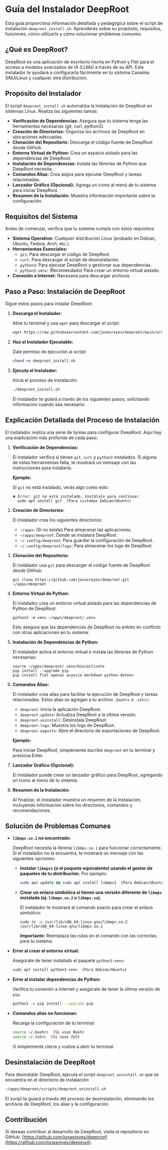 # Guía del Instalador DeepRoot

Esta guía proporciona información detallada y pedagógica sobre el script de instalación `deeproot_install.sh`. Aprenderás sobre su propósito, requisitos, funciones, cómo utilizarlo y cómo solucionar problemas comunes.

## ¿Qué es DeepRoot?

DeepRoot es una aplicación de escritorio hecha en Python y Flet para el acceso a modelos avanzados de IA (LLMs) a través de su API. Este instalador te ayudará a configurarla fácilmente en tu sistema Canaima GNU/Linux y cualquier otra distribución.

## Propósito del Instalador

El script `deeproot_install.sh` automatiza la instalación de DeepRoot en sistemas Linux. Realiza las siguientes tareas:

*   **Verificación de Dependencias:** Asegura que tu sistema tenga las herramientas necesarias (git, curl, python3).
*   **Creación de Directorios:** Organiza los archivos de DeepRoot en ubicaciones adecuadas.
*   **Clonación del Repositorio:** Descarga el código fuente de DeepRoot desde GitHub.
*   **Entorno Virtual de Python:** Crea un espacio aislado para las dependencias de DeepRoot.
*   **Instalación de Dependencias:** Instala las librerías de Python que DeepRoot necesita.
*   **Comandos Alias:** Crea atajos para ejecutar DeepRoot y tareas relacionadas.
*   **Lanzador Gráfico (Opcional):** Agrega un icono al menú de tu sistema para iniciar DeepRoot.
*   **Resumen de la Instalación:** Muestra información importante sobre la configuración.

## Requisitos del Sistema

Antes de comenzar, verifica que tu sistema cumpla con estos requisitos:

*   **Sistema Operativo:** Cualquier distribución Linux (probado en Debian, Ubuntu, Fedora, Arch, etc.).
*   **Herramientas Esenciales:**
    *   `git`: Para descargar el código de DeepRoot.
    *   `curl`: Para descargar el script de desinstalación.
    *   `python3`: Para ejecutar DeepRoot y gestionar sus dependencias.
    *   `python3-venv`: (Recomendado) Para crear un entorno virtual aislado.
*   **Conexión a Internet:** Necesaria para descargar archivos.

## Paso a Paso: Instalación de DeepRoot

Sigue estos pasos para instalar DeepRoot:

1.  **Descarga el Instalador:**

    Abre tu terminal y usa `wget` para descargar el script:

    ```bash
    wget https://raw.githubusercontent.com/jonasreyes/deeproot/main/scripts/deeproot_install.sh
    ```

2.  **Haz el Instalador Ejecutable:**

    Dale permiso de ejecución al script:

    ```bash
    chmod +x deeproot_install.sh
    ```

3.  **Ejecuta el Instalador:**

    Inicia el proceso de instalación:

    ```bash
    ./deeproot_install.sh
    ```

    El instalador te guiará a través de los siguientes pasos, solicitando información cuando sea necesario.

## Explicación Detallada del Proceso de Instalación

El instalador realiza una serie de tareas para configurar DeepRoot. Aquí hay una explicación más profunda de cada paso:

1.  **Verificación de Dependencias:**

    El instalador verifica si tienes `git`, `curl` y `python3` instalados. Si alguna de estas herramientas falta, te mostrará un mensaje con las instrucciones para instalarla.

    **Ejemplo:**

    Si `git` no está instalado, verás algo como esto:

    ```
    ❌ Error: git no está instalado. Instálalo para continuar.
      sudo apt install git  (Para sistemas Debian/Ubuntu)
    ```

2.  **Creación de Directorios:**

    El instalador crea los siguientes directorios:

    *   `~/apps`: (Si no existe) Para almacenar las aplicaciones.
    *   `~/apps/deeproot`: Donde se instalará DeepRoot.
    *   `~/.config/deeproot`: Para guardar la configuración de DeepRoot.
    *   `~/.config/deeproot/logs`: Para almacenar los logs de DeepRoot.

3.  **Clonación del Repositorio:**

    El instalador usa `git` para descargar el código fuente de DeepRoot desde GitHub:

    ```
    git clone https://github.com/jonasreyes/deeproot.git ~/apps/deeproot
    ```

4.  **Entorno Virtual de Python:**

    El instalador crea un entorno virtual aislado para las dependencias de Python de DeepRoot:

    ```
    python3 -m venv ~/apps/deeproot/.venv
    ```

    Esto asegura que las dependencias de DeepRoot no entren en conflicto con otras aplicaciones en tu sistema.

5.  **Instalación de Dependencias de Python:**

    El instalador activa el entorno virtual e instala las librerías de Python necesarias:

    ```
    source ~/apps/deeproot/.venv/bin/activate
    pip install --upgrade pip
    pip install flet openai asyncio markdown python-dotenv
    ```

6.  **Comandos Alias:**

    El instalador crea alias para facilitar la ejecución de DeepRoot y tareas relacionadas. Estos alias se agregan a tu archivo `.bashrc` o `.zshrc`:

    *   `deeproot`: Inicia la aplicación DeepRoot.
    *   `deeproot-update`: Actualiza DeepRoot a la última versión.
    *   `deeproot-uninstall`: Desinstala DeepRoot.
    *   `deeproot-logs`: Muestra los logs de DeepRoot.
    *   `deeproot-exports`: Abre el directorio de exportaciones de DeepRoot.

    **Ejemplo:**

    Para iniciar DeepRoot, simplemente escribe `deeproot` en tu terminal y presiona Enter.

7.  **Lanzador Gráfico (Opcional):**

    El instalador puede crear un lanzador gráfico para DeepRoot, agregando un icono al menú de tu sistema.

8.  **Resumen de la Instalación:**

    Al finalizar, el instalador muestra un resumen de la instalación, incluyendo información sobre los directorios, comandos y recomendaciones.

## Solución de Problemas Comunes

*   **`libmpv.so.1` no encontrado:**

    DeepRoot necesita la librería `libmpv.so.1` para funcionar correctamente. Si el instalador no la encuentra, te mostrará un mensaje con las siguientes opciones:

    *   **Instalar `libmpv1` (o el paquete equivalente) usando el gestor de paquetes de tu distribución.** Por ejemplo:

        ```bash
        sudo apt update && sudo apt install libmpv1  (Para Debian/Ubuntu)
        ```

    *   **Crear un enlace simbólico si tienes una versión diferente de `libmpv` instalada (ej: `libmpv.so.2` o `libmpv.so`).**

        El instalador te mostrará el comando exacto para crear el enlace simbólico:

        ```
        sudo ln -s /usr/lib/x86_64-linux-gnu/libmpv.so.2 /usr/lib/x86_64-linux-gnu/libmpv.so.1
        ```

        **Importante:** Reemplaza las rutas en el comando con las correctas para tu sistema.

*   **Error al crear el entorno virtual:**

    Asegúrate de tener instalado el paquete `python3-venv`:

    ```bash
    sudo apt install python3-venv  (Para Debian/Ubuntu)
    ```

*   **Error al instalar dependencias de Python:**

    Verifica tu conexión a Internet y asegúrate de tener la última versión de `pip`:

    ```bash
    python3 -m pip install --upgrade pip
    ```

*   **Comandos alias no funcionan:**

    Recarga la configuración de tu terminal:

    ```bash
    source ~/.bashrc  (Si usas Bash)
    source ~/.zshrc  (Si usas Zsh)
    ```

    O simplemente cierra y vuelve a abrir tu terminal.

## Desinstalación de DeepRoot

Para desinstalar DeepRoot, ejecuta el script `deeproot_uninstall.sh` que se encuentra en el directorio de instalación:

```bash
~/apps/deeproot/scripts/deeproot_uninstall.sh
```

El script te guiará a través del proceso de desinstalación, eliminando los archivos de DeepRoot, los alias y la configuración.

## Contribución

Si deseas contribuir al desarrollo de DeepRoot, visita el repositorio en GitHub: [https://github.com/jonasreyes/deeproot](https://github.com/jonasreyes/deeproot).



